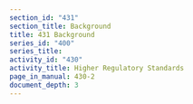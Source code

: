 ```yaml
---
section_id: "431"
section_title: Background
title: 431 Background
series_id: "400"
series_title: 
activity_id: "430"
activity_title: Higher Regulatory Standards
page_in_manual: 430-2
document_depth: 3
---
```

